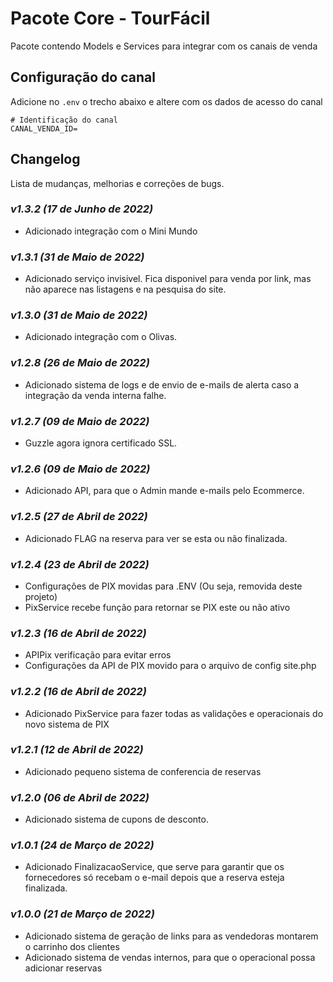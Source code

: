 # Pacote Core - TourFácil

Pacote contendo Models e Services para integrar com os canais de venda

## Configuração do canal

Adicione no `.env` o trecho abaixo e altere com os dados de acesso do canal

```text
# Identificação do canal
CANAL_VENDA_ID=
```
## Changelog

Lista de mudanças, melhorias e correções de bugs.

### *v1.3.2 (17 de Junho de 2022)*
- Adicionado integração com o Mini Mundo

### *v1.3.1 (31 de Maio de 2022)*
- Adicionado serviço invisivel. Fica disponivel para venda por link, mas não aparece nas listagens e na pesquisa do site.

### *v1.3.0 (31 de Maio de 2022)*
- Adicionado integração com o Olivas.

### *v1.2.8 (26 de Maio de 2022)*
- Adicionado sistema de logs e de envio de e-mails de alerta caso a integração da venda interna falhe.

### *v1.2.7 (09 de Maio de 2022)*
- Guzzle agora ignora certificado SSL.

### *v1.2.6 (09 de Maio de 2022)*
- Adicionado API, para que o Admin mande e-mails pelo Ecommerce.

### *v1.2.5 (27 de Abril de 2022)*
- Adicionado FLAG na reserva para ver se esta ou não finalizada.

### *v1.2.4 (23 de Abril de 2022)*
- Configurações de PIX movidas para .ENV (Ou seja, removida deste projeto)
- PixService recebe função para retornar se PIX este ou não ativo

### *v1.2.3 (16 de Abril de 2022)*
- APIPix verificação para evitar erros
- Configurações da API de PIX movido para o arquivo de config site.php

### *v1.2.2 (16 de Abril de 2022)*
- Adicionado PixService para fazer todas as validações e operacionais do novo sistema de PIX

### *v1.2.1 (12 de Abril de 2022)*
- Adicionado pequeno sistema de conferencia de reservas

### *v1.2.0 (06 de Abril de 2022)*
- Adicionado sistema de cupons de desconto.

### *v1.0.1 (24 de Março de 2022)*
- Adicionado FinalizacaoService, que serve para garantir que os fornecedores só recebam o e-mail depois que a reserva esteja finalizada.

### *v1.0.0 (21 de Março de 2022)*
- Adicionado sistema de geração de links para as vendedoras montarem o carrinho dos clientes
- Adicionado sistema de vendas internos, para que o operacional possa adicionar reservas

